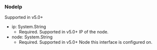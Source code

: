 ### NodeIp
Supported in v5.0+

- ip: System.String
  - Required. Supported in v5.0+
IP of the node.
- node: System.String
  - Required. Supported in v5.0+
Node this interface is configured on.

